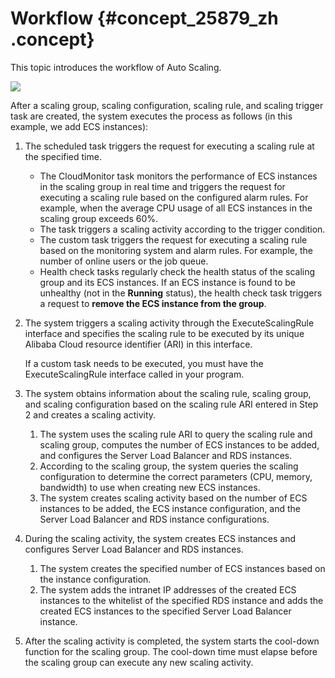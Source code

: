 # Workflow {#concept_25879_zh .concept}

This topic introduces the workflow of Auto Scaling.

![](http://static-aliyun-doc.oss-cn-hangzhou.aliyuncs.com/assets/img/40565/154227253121283_en-US.png)

After a scaling group, scaling configuration, scaling rule, and scaling trigger task are created, the system executes the process as follows \(in this example, we add ECS instances\):

1.  The scheduled task triggers the request for executing a scaling rule at the specified time.
    -   The CloudMonitor task monitors the performance of ECS instances in the scaling group in real time and triggers the request for executing a scaling rule based on the configured alarm rules. For example, when the average CPU usage of all ECS instances in the scaling group exceeds 60%.
    -   The task triggers a scaling activity according to the trigger condition.
    -   The custom task triggers the request for executing a scaling rule based on the monitoring system and alarm rules. For example, the number of online users or the job queue.
    -   Health check tasks regularly check the health status of the scaling group and its ECS instances. If an ECS instance is found to be unhealthy \(not in the **Running** status\), the health check task triggers a request to **remove the ECS instance from the group**.
2.  The system triggers a scaling activity through the ExecuteScalingRule interface and specifies the scaling rule to be executed by its unique Alibaba Cloud resource identifier \(ARI\) in this interface.

    If a custom task needs to be executed, you must have the ExecuteScalingRule interface called in your program.

3.  The system obtains information about the scaling rule, scaling group, and scaling configuration based on the scaling rule ARI entered in Step 2 and creates a scaling activity.
    1.  The system uses the scaling rule ARI to query the scaling rule and scaling group, computes the number of ECS instances to be added, and configures the Server Load Balancer and RDS instances.
    2.  According to the scaling group, the system queries the scaling configuration to determine the correct parameters \(CPU, memory, bandwidth\) to use when creating new ECS instances.
    3.  The system creates scaling activity based on the number of ECS instances to be added, the ECS instance configuration, and the Server Load Balancer and RDS instance configurations.
4.  During the scaling activity, the system creates ECS instances and configures Server Load Balancer and RDS instances.
    1.  The system creates the specified number of ECS instances based on the instance configuration.
    2.  The system adds the intranet IP addresses of the created ECS instances to the whitelist of the specified RDS instance and adds the created ECS instances to the specified Server Load Balancer instance.
5.  After the scaling activity is completed, the system starts the cool-down function for the scaling group. The cool-down time must elapse before the scaling group can execute any new scaling activity.

